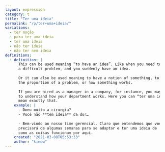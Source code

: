 ```yaml
---
layout: expression
category: t
title: "Ter uma ideia"
permalink: "/p/ter+uma+ideia/"
variations:
  - ter noção
  - para ter uma ideia
  - ter uma ideia
  - não ter ideia
  - não ter nem ideia
definitions:
  - definition: |
      This can be used meaning “to have an idea”. Like when you need to solve
      a difficult problem, and you suddenly have an idea.
    
      Or it can also be used meaning to have a notion of something, to know
      the proportion of a problem, or how something works.
    
      If you are hired as a manager in a company, for instance, you may want
      to understand how your department works. Here you can “ter uma ideia” to
      mean exactly that.
    example: |
      - Doeu muito a cirurgia?
      - Você não **tem ideia** da dor…
      
      - Bem-vindo ao nosso time gerencial. Claro que entendemos que você
      precisará de algumas semanas para se adaptar e ter uma ideia de
      como as coisas funcionam por aqui.
    created: "2021-03-08T05:53:33"
    author: "kinow"
---
```

